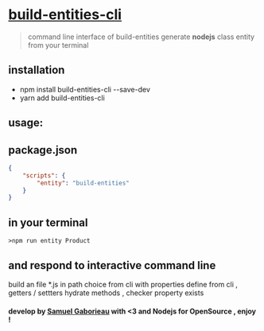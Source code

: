 # [build-entities-cli](https://www.npmjs.com/package/build-entities-cli)

> command line interface of build-entities generate **nodejs** class entity from your terminal

## installation

- npm install build-entities-cli --save-dev
- yarn add build-entities-cli

## usage:

## package.json
```json
{
    "scripts": {
        "entity": "build-entities"
    }
}
```

## in your terminal

```
>npm run entity Product
```

## and respond to interactive command line

build an file *.js in path choice from cli with
properties define from cli , getters / settters
hydrate methods , checker property exists


#### develop by [Samuel Gaborieau](https://orivoir.github.io/profil-reactjs) with <3 and Nodejs for **OpenSource** , enjoy !

